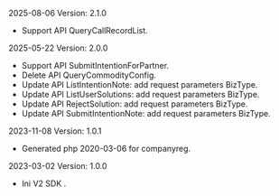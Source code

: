 2025-08-06 Version: 2.1.0
- Support API QueryCallRecordList.


2025-05-22 Version: 2.0.0
- Support API SubmitIntentionForPartner.
- Delete API QueryCommodityConfig.
- Update API ListIntentionNote: add request parameters BizType.
- Update API ListUserSolutions: add request parameters BizType.
- Update API RejectSolution: add request parameters BizType.
- Update API SubmitIntentionNote: add request parameters BizType.


2023-11-08 Version: 1.0.1
- Generated php 2020-03-06 for companyreg.

2023-03-02 Version: 1.0.0
- Ini V2 SDK .

